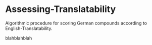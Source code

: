 # Assessing-Translatability
Algorithmic procedure for scoring German compounds according to English-Translatability.

blahblahblah
